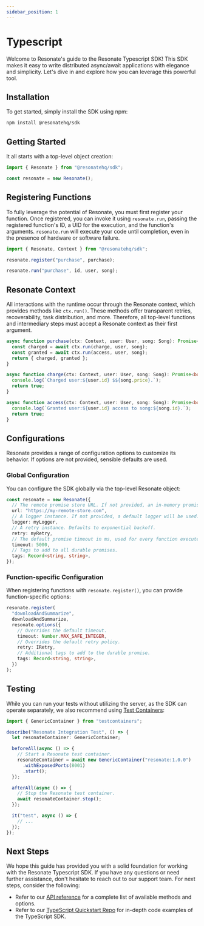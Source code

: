 ```yaml
---
sidebar_position: 1
---
```


# Typescript

Welcome to Resonate's guide to the Resonate Typescript SDK! This SDK makes it easy to write distributed async/await applications with elegance and simplicity. Let's dive in and explore how you can leverage this powerful tool.

## Installation

To get started, simply install the SDK using npm:

```bash
npm install @resonatehq/sdk
```

## Getting Started

It all starts with a top-level object creation:

```ts
import { Resonate } from "@resonatehq/sdk";

const resonate = new Resonate();
```

## Registering Functions

To fully leverage the potential of Resonate, you must first register your function. Once registered, you can invoke it using `resonate.run`, passing the registered function's ID, a UID for the execution, and the function's arguments. `resonate.run` will execute your code until completion, even in the presence of hardware or software failure.

```ts
import { Resonate, Context } from "@resonatehq/sdk";

resonate.register("purchase", purchase);

resonate.run("purchase", id, user, song);
```

## Resonate Context

All interactions with the runtime occur through the Resonate context, which provides methods like `ctx.run()`. These methods offer transparent retries, recoverability, task distribution, and more. Therefore, all top-level functions and intermediary steps must accept a Resonate context as their first argument.

```ts
async function purchase(ctx: Context, user: User, song: Song): Promise<Status> {
  const charged = await ctx.run(charge, user, song);
  const granted = await ctx.run(access, user, song);
  return { charged, granted };
}

async function charge(ctx: Context, user: User, song: Song): Promise<boolean> {
  console.log(`Charged user:${user.id} $${song.price}.`);
  return true;
}

async function access(ctx: Context, user: User, song: Song): Promise<boolean> {
  console.log(`Granted user:${user.id} access to song:${song.id}.`);
  return true;
}
```

## Configurations

Resonate provides a range of configuration options to customize its behavior. If options are not provided, sensible defaults are used.

### Global Configuration

You can configure the SDK globally via the top-level Resonate object:

```ts
const resonate = new Resonate({
  // The remote promise store URL. If not provided, an in-memory promise store will be used.
  url: "https://my-remote-store.com",
  // A logger instance. If not provided, a default logger will be used.
  logger: myLogger,
  // A retry instance. Defaults to exponential backoff.
  retry: myRetry,
  // The default promise timeout in ms, used for every function executed by calling run. Defaults to 1000.
  timeout: 5000,
  // Tags to add to all durable promises.
  tags: Record<string, string>,
});
```

### Function-specific Configuration

When registering functions with `resonate.register()`, you can provide function-specific options:

```ts
resonate.register(
  "downloadAndSummarize",
  downloadAndSummarize,
  resonate.options({
    // Overrides the default timeout.
    timeout: Number.MAX_SAFE_INTEGER,
    // Overrides the default retry policy.
    retry: IRetry,
    // Additional tags to add to the durable promise.
    tags: Record<string, string>,
  })
);
```

## Testing

While you can run your tests without utilizing the server, as the SDK can operate separately, we also recommend using [Test Containers](https://testcontainers.com/):

```ts
import { GenericContainer } from "testcontainers";

describe("Resonate Integration Test", () => {
  let resonateContainer: GenericContainer;

  beforeAll(async () => {
    // Start a Resonate test container.
    resonateContainer = await new GenericContainer("resonate:1.0.0")
      .withExposedPorts(8001)
      .start();
  });

  afterAll(async () => {
    // Stop the Resonate test container.
    await resonateContainer.stop();
  });

  it("test", async () => {
    // ...
  });
});
```

## Next Steps

We hope this guide has provided you with a solid foundation for working with the Resonate Typescript SDK. If you have any questions or need further assistance, don't hesitate to reach out to our support team. For next steps, consider the following:

- Refer to our [API reference](https://resonatehq.github.io/resonate-sdk-ts/index.html) for a complete list of available methods and options.
- Refer to our [TypeScript Quickstart Repo](https://github.com/resonatehq/quickstart-ts/tree/main) for in-depth code examples of the TypeScript SDK.

